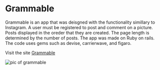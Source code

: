 
# Grammable

Grammable is an app that was deisgned with the functionality simillary to Instagram. A user must be registered to post and comment on a picture. Posts displayed in the oreder that they are created. The page length is determined by the number of posts. The app was made on Ruby on rails. The code uses gems such as devise, carrierwave, and figaro.

Visit the site [Grammable](https://github.com/Raquele-Crotti/nomster)

![pic of grammable](https://philipcox.netlify.app/grammable.png)
